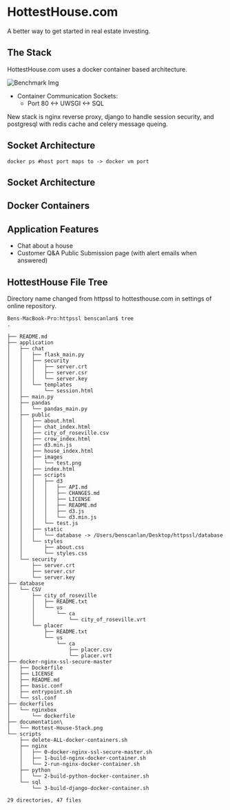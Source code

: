 # HottestHouse.com

A better way to get started in real estate investing.


## The Stack
HottestHouse.com uses a docker container based architecture.

![Benchmark Img](https://github.com/benscanlan/httpssl/blob/master/documentation%20/Hottest-House-Stack.png?raw=true)

* Container Communication Sockets:
  * Port 80 <-> UWSGI <-> SQL

New stack is nginx reverse proxy, django to handle session security, and postgresql with redis cache and celery message queing. 

## Socket Architecture

    docker ps #host port maps to -> docker vm port

## Socket Architecture


## Docker Containers

## Application Features

* Chat about a house
* Customer Q&A Public Submission page (with alert emails when answered) 


## HottestHouse File Tree

Directory name changed from httpssl to hottesthouse.com in settings of online repository. 

    Bens-MacBook-Pro:httpssl benscanlan$ tree
    .

    ├── README.md
    ├── application
    │   ├── chat
    │   │   ├── flask_main.py
    │   │   ├── security
    │   │   │   ├── server.crt
    │   │   │   ├── server.csr
    │   │   │   └── server.key
    │   │   └── templates
    │   │       └── session.html
    │   ├── main.py
    │   ├── pandas
    │   │   └── pandas_main.py
    │   ├── public
    │   │   ├── about.html
    │   │   ├── chat_index.html
    │   │   ├── city_of_roseville.csv
    │   │   ├── crow_index.html
    │   │   ├── d3.min.js
    │   │   ├── house_index.html
    │   │   ├── images
    │   │   │   └── test.png
    │   │   ├── index.html
    │   │   ├── scripts
    │   │   │   ├── d3
    │   │   │   │   ├── API.md
    │   │   │   │   ├── CHANGES.md
    │   │   │   │   ├── LICENSE
    │   │   │   │   ├── README.md
    │   │   │   │   ├── d3.js
    │   │   │   │   └── d3.min.js
    │   │   │   └── test.js
    │   │   ├── static
    │   │   │   └── database -> /Users/benscanlan/Desktop/httpssl/database
    │   │   └── styles
    │   │       ├── about.css
    │   │       └── styles.css
    │   └── security
    │       ├── server.crt
    │       ├── server.csr
    │       └── server.key
    ├── database
    │   └── CSV
    │       ├── city_of_roseville
    │       │   ├── README.txt
    │       │   └── us
    │       │       └── ca
    │       │           └── city_of_roseville.vrt
    │       └── placer
    │           ├── README.txt
    │           └── us
    │               └── ca
    │                   ├── placer.csv
    │                   └── placer.vrt
    ├── docker-nginx-ssl-secure-master
    │   ├── Dockerfile
    │   ├── LICENSE
    │   ├── README.md
    │   ├── basic.conf
    │   ├── entrypoint.sh
    │   └── ssl.conf
    ├── dockerfiles
    │   └── nginxbox
    │       └── dockerfile
    ├── documentation\
    │   └── Hottest-House-Stack.png
    └── scripts
        ├── delete-ALL-docker-containers.sh
        ├── nginx
        │   ├── 0-docker-nginx-ssl-secure-master.sh
        │   ├── 1-build-nginx-docker-container.sh
        │   └── 2-run-nginx-docker-container.sh
        ├── python
        │   └── 2-build-python-docker-container.sh
        └── sql
            └── 3-build-django-docker-container.sh

    29 directories, 47 files
